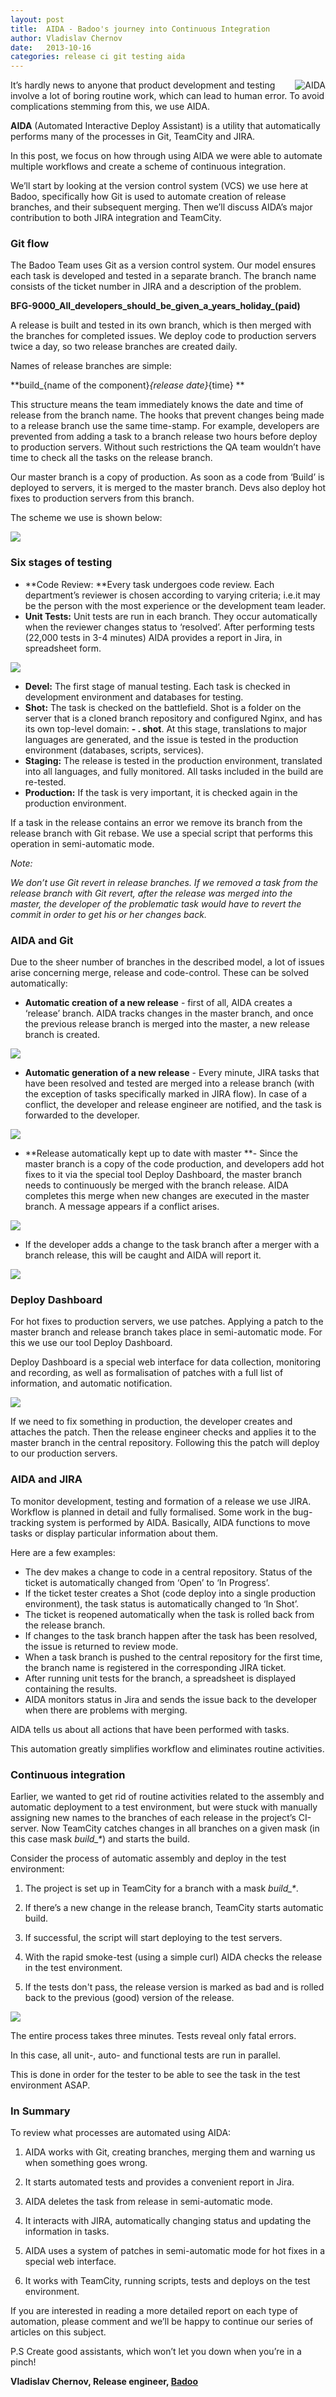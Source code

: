 ```yaml
---
layout: post
title:  AIDA - Badoo's journey into Continuous Integration
author: Vladislav Chernov
date:   2013-10-16
categories: release ci git testing aida
---
```


<img alt="AIDA" src="{{page.imgdir}}/aida.png" style="float: right" />
It’s hardly news to anyone that product development and testing involve a lot of boring routine work, which can lead to human error. To avoid complications stemming from this, we use AIDA.

**AIDA** (Automated Interactive Deploy Assistant) is a utility that automatically performs many of the processes in Git, TeamCity and JIRA.

In this post, we focus on how through using AIDA we were able to automate multiple workflows and create a scheme of continuous integration.

We’ll start by looking at the version control system (VCS) we use here at Badoo, specifically how Git is used to automate creation of release branches, and their subsequent merging. Then we’ll discuss AIDA’s major contribution to both JIRA integration and TeamCity.

### Git flow

The Badoo Team uses Git as a version control system. Our model ensures each task is developed and tested in a separate branch. The branch name consists of the ticket number in JIRA and a description of the problem.

**BFG-9000_All_developers_should_be_given_a_years_holiday_(paid)**

A release is built and tested in its own branch, which is then merged with the branches for completed issues. We deploy code to production servers twice a day, so two release branches are created daily.

Names of release branches are simple:

**build_{name of the component}_{release date}_{time} **

This structure means the team immediately knows the date and time of release from the branch name. The hooks that prevent changes being made to a release branch use the same time-stamp. For example, developers are prevented from adding a task to a branch release two hours before deploy to production servers. Without such restrictions the QA team wouldn’t have time to check all the tasks on the release branch.

Our master branch is a copy of production. As soon as a code from ‘Build’ is deployed to servers, it is merged to the master branch. Devs&nbsp;also deploy hot fixes to production servers from this branch.

The scheme we use is shown below:

![]({{page.imgdir}}/image1.png)

### Six stages of testing

*   **Code Review: **Every task undergoes code review.&nbsp;Each department’s reviewer is chosen according to varying criteria; i.e.it may be the person with the most experience or the development team leader.
*   **Unit Tests:** Unit tests are run in each branch. They occur automatically when the reviewer changes status to ‘resolved’. After performing tests (22,000 tests in 3-4 minutes) AIDA provides a report in Jira, in spreadsheet form.

![]({{page.imgdir}}/image2.png)

*   **Devel:** The first stage of manual testing. Each task is checked in development environment and databases for testing.
*   **Shot:** The task is checked on the battlefield. Shot is a folder on the server that is а cloned branch repository and configured Nginx, and has its own top-level domain:&nbsp;**- . shot**. At this stage, translations to major languages are generated, and the issue is tested in the production environment (databases, scripts, services).
*   **Staging:** The release is tested in the production environment, translated into all languages, and fully monitored. All tasks included in the build are re-tested.
*   **Production:** If the task is very important, it is checked again in the production environment.

If a task in the release contains an error we remove its branch from the release branch with Git rebase. We use a special script that performs this operation in semi-automatic mode.&nbsp;

_Note:_

_We don’t use Git revert in release branches. If we removed a task from the release branch with Git revert, after the release was merged into the master, the developer of the problematic task would have to revert the commit in order to get his or her changes back._

### AIDA and Git

Due to the sheer number of branches in the described model, a lot of issues arise concerning merge, release and code-control. These can be solved automatically:

*   **Automatic creation of a new release** - first of all, AIDA creates a ‘release’ branch. AIDA tracks changes in the master branch, and once the previous release branch is merged into the master, a new release branch is created.

![]({{page.imgdir}}/image3.png)

*   **Automatic generation of a new release** - Every minute, JIRA tasks that have been resolved and tested are merged into a release branch (with the exception of tasks specifically marked in JIRA flow). In case of a conflict, the developer and release engineer are notified, and the task is forwarded to the developer.

![]({{page.imgdir}}/image4.png)

*   **Release automatically kept up to date with master **- Since the master branch is a copy of the code production, and developers add hot fixes to it via the special tool Deploy Dashboard, the master branch needs to continuously be merged with the branch release. AIDA completes this merge when new changes are executed in the master branch. A message appears if a conflict arises.

![]({{page.imgdir}}/image5.png)

*   If the developer adds a change to the task branch&nbsp;after a merger with a branch release, this will be caught and AIDA will report it.

![]({{page.imgdir}}/image6.png)

### Deploy Dashboard

For hot fixes to production servers, we use patches.&nbsp;Applying a patch to the master branch and release branch takes place in semi-automatic mode. For this we use our tool Deploy Dashboard.

Deploy Dashboard is a special web interface for data collection, monitoring and recording, as well as formalisation of patches with a full list of information, and automatic notification.

![]({{page.imgdir}}/image7.png)

If we need to fix something in production, the developer creates and attaches the patch. Then the release engineer checks and applies it to the master branch in the central repository. Following this the patch will deploy to our production servers.

### AIDA and JIRA

To monitor development, testing and formation of a release we use JIRA. Workflow is planned in detail and fully formalised. Some work in the bug-tracking system is performed by AIDA. Basically, AIDA functions to move tasks or display particular information about them.

Here are a few examples:

*   The dev makes a change to code in a central repository. Status of the ticket is automatically changed from ‘Open’ to ‘In Progress’.
*   If the ticket tester creates a Shot (code deploy into a single production environment), the task status is automatically changed to ‘In Shot’.
*   The ticket is reopened automatically when the task is rolled back from the release branch.
*   If changes to the task branch happen after the task has been resolved, the issue is returned to review mode.
*   When a task branch is pushed to the central repository for the first time, the branch name is registered in the corresponding JIRA ticket.
*   After running unit tests for the branch, a spreadsheet is displayed containing the results.
*   AIDA monitors status in Jira and sends the issue back to the developer when there are problems with merging.

AIDA tells us about all actions that have been performed with tasks.

This automation greatly simplifies workflow and eliminates routine activities.

### Continuous integration

Earlier, we wanted to get rid of routine activities related to the assembly and automatic deployment to a test environment, but were stuck with manually assigning new names to the branches of each release in the project’s CI-server. Now TeamCity catches changes in all branches on a given mask (in this case mask _build\_\*_) and starts the build.

Consider the process of automatic assembly and deploy in the test environment:

1. The project is set up in TeamCity for a branch with a mask _build\_\*_.

2. If there’s a new change in the release branch, TeamCity starts automatic build.

3. If successful, the script will start deploying to the test servers.

4. With the rapid smoke-test (using a simple curl) AIDA checks the release in the test environment.

5. If the tests don't pass, the release version is marked as bad and is rolled back to the previous (good) version of the release.

![]({{page.imgdir}}/image8.png)

The entire process takes three minutes. Tests reveal only fatal errors.

In this case, all unit-, auto- and functional tests are run in parallel.

This is done in order for the tester to be able to see the task in the test environment ASAP.

### In Summary

To review what processes are automated using AIDA:

1. AIDA works with Git, creating branches, merging them and warning us when something goes wrong.

2. It starts automated tests and provides a convenient report in Jira.

3. AIDA deletes the task from release in semi-automatic mode.

4. It interacts with JIRA, automatically changing status and updating the information in tasks.

5. AIDA uses a system of patches in semi-automatic mode for hot fixes in a special web interface.

6. It works with TeamCity, running scripts, tests and deploys on the test environment.

If you are interested in reading a more detailed report on each type of automation, please comment and we’ll be happy to continue our series of articles on this subject.

P.S Create good assistants, which won’t let you down when you’re in a pinch!

**Vladislav Chernov, Release engineer, [Badoo](http://corp.badoo.com/)**